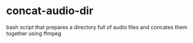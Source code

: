 # concat-audio-dir
bash script that prepares a directory full of audio files and concates them together using ffmpeg
